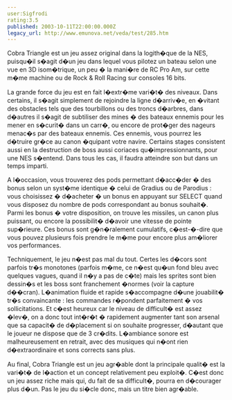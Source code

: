 ```yaml
---
user:Sigfrodi
rating:3.5
published: 2003-10-11T22:00:00.000Z
legacy_url: http://www.emunova.net/veda/test/285.htm
---
```

Cobra Triangle est un jeu assez original dans la logith�que de la NES, puisqu�il s�agit d�un jeu dans lequel vous pilotez un bateau selon une vue en 3D isom�trique, un peu � la mani�re de RC Pro Am, sur cette m�me machine ou de Rock & Roll Racing sur consoles 16 bits.  

  

La grande force du jeu est en fait l�extr�me vari�t� des niveaux. Dans certains, il s�agit simplement de rejoindre la ligne d�arriv�e, en �vitant des obstacles tels que des tourbillons ou des troncs d�arbres, dans d�autres il s�agit de subtiliser des mines � des bateaux ennemis pour les mener en s�curit� dans un carr�, ou encore de prot�ger des nageurs menac�s par des bateaux ennemis. Ces ennemis, vous pourrez les d�truire gr�ce au canon �quipant votre navire. Certains stages consistent aussi en la destruction de boss aussi coriaces qu�impressionnants, pour une NES s�entend. Dans tous les cas, il faudra atteindre son but dans un temps imparti.  

  

A l�occasion, vous trouverez des pods permettant d�acc�der � des bonus selon un syst�me identique � celui de Gradius ou de Parodius : vous choisissez � d�acheter � un bonus en appuyant sur SELECT quand vous disposez du nombre de pods correspondant au bonus souhait�. Parmi les bonus � votre disposition, on trouve les missiles, un canon plus puissant, ou encore la possibilit� d�avoir une vitesse de pointe sup�rieure. Ces bonus sont g�n�ralement cumulatifs, c�est-�-dire que vous pouvez plusieurs fois prendre le m�me pour encore plus am�liorer vos performances.  

  

Techniquement, le jeu n�est pas mal du tout. Certes les d�cors sont parfois tr�s monotones (parfois m�me, ce n�est qu�un fond bleu avec quelques vagues, quand il n�y a pas de c�te) mais les sprites sont bien dessin�s et les boss sont franchement �normes (voir la capture d��cran). L�animation fluide et rapide s�accompagne d�une jouabilit� tr�s convaincante : les commandes r�pondent parfaitement � vos sollicitations. Et c�est heureux car le niveau de difficult� est assez �lev�, on a donc tout int�r�t � rapidement augmenter tant son arsenal que sa capacit� de d�placement si on souhaite progresser, d�autant que le joueur ne dispose que de 3 cr�dits. L�ambiance sonore est malheureusement en retrait, avec des musiques qui n�ont rien d�extraordinaire et sons corrects sans plus.  

  

Au final, Cobra Triangle est un jeu agr�able dont la principale qualit� est la vari�t� de l�action et un concept relativement peu exploit�. C�est donc un jeu assez riche mais qui, du fait de sa difficult�, pourra en d�courager plus d�un. Pas le jeu du si�cle donc, mais un titre bien agr�able.